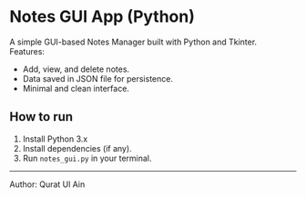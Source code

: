 # Notes GUI App (Python)

A simple GUI-based Notes Manager built with Python and Tkinter.  
Features:
- Add, view, and delete notes.
- Data saved in JSON file for persistence.
- Minimal and clean interface.

## How to run
1. Install Python 3.x
2. Install dependencies (if any).
3. Run `notes_gui.py` in your terminal.



---
Author: Qurat Ul Ain
